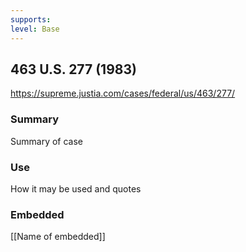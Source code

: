 ```yaml
---
supports: 
level: Base
---
```

## 463 U.S. 277 (1983)

https://supreme.justia.com/cases/federal/us/463/277/

### Summary

Summary of case

### Use

How it may be used and quotes

### Embedded

[[Name of embedded]]